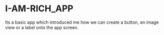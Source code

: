 # I-AM-RICH_APP
Its a basic app which introduced me how we can create a button, an image view or a label onto the app screen.

